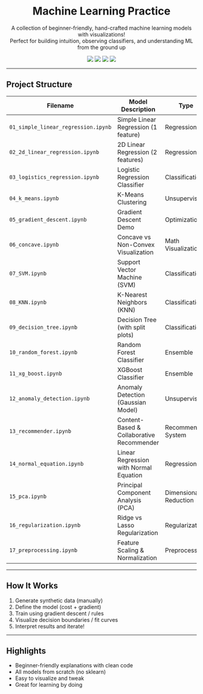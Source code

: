 

<h1 align="center">Machine Learning Practice</h1>
<p align="center">
  A collection of beginner-friendly, hand-crafted machine learning models with visualizations!<br>
  Perfect for building intuition, observing classifiers, and understanding ML from the ground up 
</p>

<p align="center">
  <img src="https://img.shields.io/badge/python-3.10+-blue?logo=python">
  <img src="https://img.shields.io/badge/Jupyter-%E2%9C%A8%20notebooks-orange?logo=jupyter">
  <img src="https://img.shields.io/badge/ML-Beginner%20Friendly-pink">
  <img src="https://img.shields.io/badge/Visualized-Yes-brightgreen?logo=plotly">
</p>

---

## Project Structure


| Filename                         | Model Description                          | Type                 |
|----------------------------------|--------------------------------------------|----------------------|
| `01_simple_linear_regression.ipynb` | Simple Linear Regression (1 feature)       | Regression           |
| `02_2d_linear_regression.ipynb`     | 2D Linear Regression (2 features)          | Regression           |
| `03_logistics_regression.ipynb`     | Logistic Regression Classifier             | Classification       |
| `04_k_means.ipynb`                  | K-Means Clustering                         | Unsupervised         |
| `05_gradient_descent.ipynb`         | Gradient Descent Demo                      | Optimization         |
| `06_concave.ipynb`                  | Concave vs Non-Convex Visualization        | Math Visualization   |
| `07_SVM.ipynb`                      | Support Vector Machine (SVM)               | Classification       |
| `08_KNN.ipynb`                      | K-Nearest Neighbors (KNN)                  | Classification       |
| `09_decision_tree.ipynb`           | Decision Tree (with split plots)           | Classification       |
| `10_random_forest.ipynb`           | Random Forest Classifier                   | Ensemble             |
| `11_xg_boost.ipynb`                | XGBoost Classifier                         | Ensemble             |
| `12_anomaly_detection.ipynb`       | Anomaly Detection (Gaussian Model)         | Unsupervised         |
| `13_recommender.ipynb`             | Content-Based & Collaborative Recommender | Recommender System   |
| `14_normal_equation.ipynb`         | Linear Regression with Normal Equation     | Regression           |
| `15_pca.ipynb`                     | Principal Component Analysis (PCA)         | Dimensionality Reduction |
| `16_regularization.ipynb`          | Ridge vs Lasso Regularization              | Regularization       |
| `17_preprocessing.ipynb`           | Feature Scaling & Normalization            | Preprocessing        |

---

## How It Works

1. Generate synthetic data (manually)
2. Define the model (cost + gradient)
3. Train using gradient descent / rules
4. Visualize decision boundaries / fit curves
5. Interpret results and iterate!

---

## Highlights

- Beginner-friendly explanations with clean code 
- All models from scratch (no sklearn) 
- Easy to visualize and tweak 
- Great for learning by doing 



